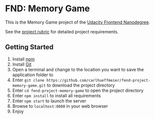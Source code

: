 # FND: Memory Game

This is the Memory Game project of the [Udacity Frontend Nanodegree](
https://www.udacity.com/course/front-end-web-developer-nanodegree--nd001).

See the [project rubric](https://review.udacity.com/#!/rubrics/591/view) for detailed project requirements.

## Getting Started
1. Install [npm](https://www.npmjs.com/get-npm)
2. Install [Git](https://git-scm.com/downloads)
3. Open a terminal and change to the location you want to save the application folder to
4. Enter `git clone https://github.com/carlhueffmeier/fend-project-memory-game.git` to download the project directory
5. Enter `cd fend-project-memory-game` to open the project directory
6. Enter `npm install` to install all requirements
8. Enter `npm start` to launch the server
9. Browse to `localhost:8080` in your web browser
10. Enjoy
